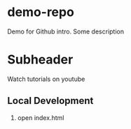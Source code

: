 # demo-repo
Demo for Github intro.
Some description

# Subheader
Watch tutorials on youtube

## Local Development 
1. open index.html